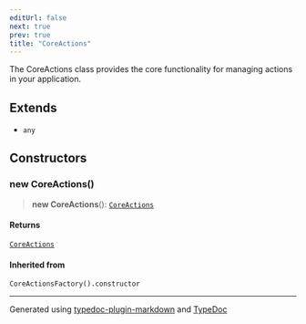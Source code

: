 ```yaml
---
editUrl: false
next: true
prev: true
title: "CoreActions"
---
```


The CoreActions class provides the core functionality for managing actions in your application.

## Extends

- `any`

## Constructors

### new CoreActions()

> **new CoreActions**(): [`CoreActions`](/api/namespaces/core/classes/coreactions/)

#### Returns

[`CoreActions`](/api/namespaces/core/classes/coreactions/)

#### Inherited from

`CoreActionsFactory().constructor`

***

Generated using [typedoc-plugin-markdown](https://www.npmjs.com/package/typedoc-plugin-markdown) and [TypeDoc](https://typedoc.org/)
